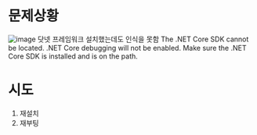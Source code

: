 # 문제상황
![image](https://user-images.githubusercontent.com/49031232/156885993-d6446c05-8b82-4673-9ccd-b0b7120c7ef3.png)
닷넷 프레임워크 설치했는데도 인식을 못함 
The .NET Core SDK cannot be located. .NET Core debugging will not be enabled. Make sure the .NET Core SDK is installed and is on the path.

# 시도

1. 재설치
2. 재부팅
